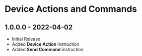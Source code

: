 ﻿# Device Actions and Commands

## 1.0.0.0 - 2022-04-02
* Initial Release
* Added **Device Action** instruction
* Added **Send Command** instruction
